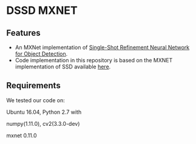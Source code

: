 #   DSSD MXNET
## Features 

- An MXNet implementation of [Single-Shot Refinement Neural Network for Object Detection](https://arxiv.org/abs/1711.06897).
- Code implementation in this repository is based on the MXNET implementation of SSD available [here](https://github.com/zhreshold/mxnet-ssd).


## Requirements

We tested our code on:

Ubuntu 16.04, Python 2.7 with

numpy(1.11.0), cv2(3.3.0-dev)

mxnet 0.11.0
